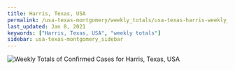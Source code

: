 ```yaml
---
title: Harris, Texas, USA
permalink: /usa-texas-montgomery/weekly_totals/usa-texas-harris-weekly_totals.html
last_updated: Jan 8, 2021
keywords: ["Harris, Texas, USA", "weekly totals"]
sidebar: usa-texas-montgomery_sidebar
---
```


![Weekly Totals of Confirmed Cases for Harris, Texas, USA](/covid_tracker/images/graphs/usa-texas-harris-weekly_totals_graph.png)
